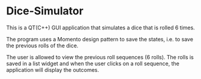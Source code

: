# Dice-Simulator
This is a QT(C++) GUI application that simulates a dice that is rolled 6 times. 

The program uses a Momento design pattern to save the states, i.e. to save the previous rolls of the dice. 

The user is allowed to view the previous roll sequences (6 rolls). The rolls is saved in a list widget and when the user clicks on a roll sequence, the application will display the outcomes. 

